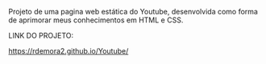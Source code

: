 Projeto de uma pagina web estática do Youtube, desenvolvida como forma de aprimorar meus conhecimentos em HTML e CSS.

LINK DO PROJETO:

https://rdemora2.github.io/Youtube/
